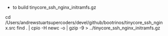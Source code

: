 - to build tinycore_ssh_nginx_initramfs.gz

cd /Users/andrewstuartsupercoders/devel/github/bootrinos/tinycore_ssh_nginx.src
find . | cpio -H newc -o | gzip -9 > ../tinycore_ssh_nginx_initramfs.gz